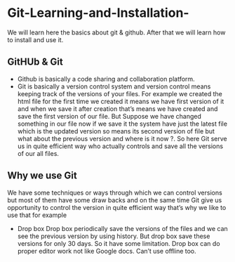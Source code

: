 #  Git-Learning-and-Installation-

We will learn here the basics about git & github. After that we will learn how to install and use it.

## GitHUb & Git
- Github is basically a code sharing and collaboration platform.
- Git is basically a version control system and version control means keeping track of the versions of your files. For example we created the html file for the first time we created it means we have first version of it and when we save it after creation that’s means we have created and save the first version of our file. But Suppose we have changed something in our file now if we save it the system have just the latest file which is the updated version so means its second version of file but what about the previous version and where is it now ?. So here Git serve us in quite efficient way who actually controls and save all the versions of our all files.

## Why we use Git

We have some techniques or ways through which we can control versions but most of them have some draw backs and on the same time Git give us opportunity to control the version in quite efficient way that’s why we like to use that for example

- Drop box
Drop box periodically save the versions of the files and we can see the previous version by using history. But drop box save these versions for only 30 days. So it have some limitation. Drop box can do proper editor work not like Google docs. Can’t use offline too.
